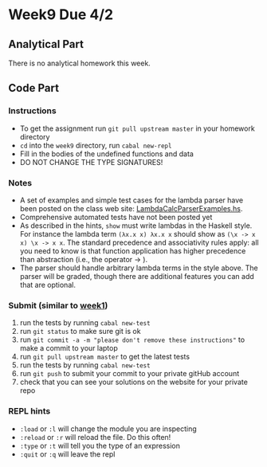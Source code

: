 # Week9 Due 4/2


## Analytical  Part
There is no analytical homework this week. 
## Code Part
### Instructions
* To get the assignment run ```git pull upstream master``` in your homework directory
* `cd` into the `week9` directory, run `cabal new-repl`
* Fill in the bodies of the undefined functions and data
* DO NOT CHANGE THE TYPE SIGNATURES!

### Notes
* A set of examples and simple test cases for the lambda parser have been posted on the class web site: 
[LambdaCalcParserExamples.hs](http://www.cs.bu.edu/fac/snyder/cs320/Homeworks%20and%20Labs/LambdaCalcParserExamples.hs). 
* Comprehensive automated tests have not been posted yet
* As described in the hints, `show` must write lambdas in the Haskell style.  For instance the lambda term `(λx.x x) λx.x x` should show as `(\x -> x x) \x -> x x`.  The standard precedence and associativity rules apply: all you need to know is that function application has higher precedence than abstraction (i.e., the operator -> ). 
* The parser should handle arbitrary lambda terms in the style above. The parser will be graded, though there are additional features you can add that are optional.


### Submit (similar to [week1](../week1))
1. run the tests by running ```cabal new-test``` 
1. run ```git status``` to make sure git is ok
1. run ```git commit -a -m "please don't remove these instructions"``` to make a commit to your laptop
1. run ```git pull upstream master``` to get the latest tests
1. run the tests by running ```cabal new-test``` 
1. run ```git push``` to submit your commit to your private gitHub account
1. check that you can see your solutions on the website for your private repo

### REPL hints
* `:load` or `:l` will change the module you are inspecting
* `:reload` or `:r` will reload the file.  Do this often!
* `:type` or `:t` will tell you the type of an expression
* `:quit` or `:q` will leave the repl
